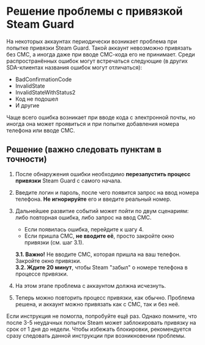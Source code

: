 # Решение проблемы с привязкой Steam Guard

На некоторых аккаунтах периодически возникает проблема при попытке привязки Steam Guard. Такой аккаунт невозможно привязать без СМС, а иногда даже при вводе СМС-кода его не принимает. Среди распространённых ошибок могут встречаться следующие (в других SDA-клиентах названия ошибок могут отличаться):

- BadConfirmationCode
- InvalidState
- InvalidStateWithStatus2
- Код не подошел
- И другие

Чаще всего ошибка возникает при вводе кода с электронной почты, но иногда она может проявиться и при попытке добавления номера телефона или вводе СМС.

## Решение (важно следовать пунктам в точности)

1. После обнаружения ошибки необходимо **перезапустить процесс привязки** Steam Guard с самого начала.
2. Введите логин и пароль, после чего появится запрос на ввод номера телефона. **Не игнорируйте** его и введите реальный номер.
3. Дальнейшее развитие событий может пойти по двум сценариям: либо повторная ошибка, либо запрос на ввод СМС. 
    - Если появилась ошибка, перейдите к шагу 4.
    - Если пришла СМС, **не вводите её**, просто закройте окно привязки (см. шаг 3.1).
   
    **3.1. Важно!** Не вводите СМС, которая пришла на ваш телефон. Закройте окно привязки.  
    **3.2. Ждите 20 минут**, чтобы Steam "забыл" о номере телефона в процессе привязки.
   
4. На этом этапе проблема с аккаунтом должна исчезнуть.
5. Теперь можно повторить процесс привязки, как обычно. Проблема решена, и аккаунт можно привязать как с СМС, так и без неё.


Если инструкция не помогла, попробуйте ещё раз. Однако помните, что после 3-5 неудачных попыток Steam может заблокировать привязку на срок от 1 дня до недели. Чтобы избежать блокировки, рекомендуется сразу следовать данной инструкции при возникновении проблемы.
